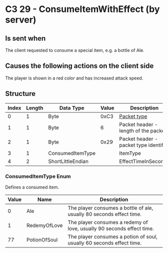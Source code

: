 # C3 29 - ConsumeItemWithEffect (by server)

## Is sent when

The client requested to consume a special item, e.g. a bottle of Ale.

## Causes the following actions on the client side

The player is shown in a red color and has increased attack speed.

## Structure

| Index | Length | Data Type | Value | Description |
|-------|--------|-----------|-------|-------------|
| 0 | 1 |   Byte   | 0xC3  | [Packet type](PacketTypes.md) |
| 1 | 1 |    Byte   |   6   | Packet header - length of the packet |
| 2 | 1 |    Byte   | 0x29  | Packet header - packet type identifier |
| 3 | 1 | ConsumedItemType |  | ItemType |
| 4 | 2 | ShortLittleEndian |  | EffectTimeInSeconds |

### ConsumedItemType Enum

Defines a consumed item.

| Value | Name | Description |
|-------|------|-------------|
| 0 | Ale | The player consumes a bottle of ale, usually 80 seconds effect time. |
| 1 | RedemyOfLove | The player consumes a redemy of love, usually 90 seconds effect time. |
| 77 | PotionOfSoul | The player consumes a potion of soul, usually 60 seconds effect time. |